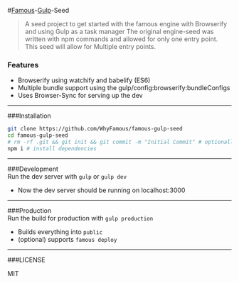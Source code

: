 #[Famous][1]-[Gulp][2]-Seed
> A seed project to get started with the famous engine with Browserify and using Gulp as a task manager
The original engine-seed was written with npm commands and allowed for only one entry point.  
This seed will allow for Multiple entry points.  

### Features
 - Browserify using watchify and babelify (ES6)
 - Multiple bundle support using the gulp/config:browserify:bundleConfigs
 - Uses Browser-Sync for serving up the dev

---

###Installation

```bash
git clone https://github.com/WhyFamous/famous-gulp-seed
cd famous-gulp-seed
# rm -rf .git && git init && git commit -m "Initial Commit" # optionally reset git history
npm i # install dependencies
```

---

###Development  
 Run the dev server with ```gulp``` or ```gulp dev```

 - Now the dev server should be running on localhost:3000

---  

###Production  
 Run the build for production with ```gulp production```

 - Builds everything into `public`
 - (optional) supports `famous deploy`

---  

###LICENSE

MIT

[1]: https://github.com/Famous/engine
[2]: https://github.com/gulpjs/gulp
